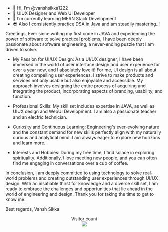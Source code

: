 - 👋 Hi, I’m @vanshsikka1222
- 👀 UIUX Designer and Web UI Developer
- 🌱 I’m currently learning MERN Stack Development
- 😎 Also I consistently practice DSA in Java and am steadily mastering..!


Greetings,
Ever since writing my first code in JAVA and experiencing the power of software to solve practical problems, I have been deeply passionate about software engineering, a never-ending puzzle that I am driven to solve.

- My Passion for UI/UX Design:
As a UI/UX designer, I have been immersed in the world of user interface design and user experience for over a year now, and I absolutely love it! For me, UI design is all about creating compelling user experiences. I strive to make products and services not only usable but also enjoyable and accessible. My approach involves designing the entire process of acquiring and integrating the product, incorporating aspects of branding, usability, and function.

- Professional Skills:
My skill set includes expertise in JAVA, as well as UIUX design and WebUI Development. I am also a passionate teacher and an electric technician.

- Curiosity and Continuous Learning:
Engineering's ever-evolving nature and the constant demand for new skills perfectly align with my naturally curious and analytical mind. I am always eager to explore new horizons and learn more.

- Interests and Hobbies:
During my free time, I find solace in exploring spirituality. Additionally, I love meeting new people, and you can often find me engaging in conversations over a cup of coffee.

In conclusion, I am deeply committed to using technology to solve real-world problems and creating outstanding user experiences through UI/UX design. With an insatiable thirst for knowledge and a diverse skill set, I am ready to embrace the challenges and opportunities that lie ahead in the world of engineering and design.
Thank you for taking the time to get to know me.

Best regards,
Vansh Sikka
<p align="center"> 
  Visitor count<br>
  <img src="https://profile-counter.glitch.me/vanshsikka1222/count.svg" />
</p>
<!---
vanshsikka1222/vanshsikka1222 is a ✨ special ✨ repository because its `README.md` (this file) appears on your GitHub profile.
You can click the Preview link to take a look at your changes.
--->
